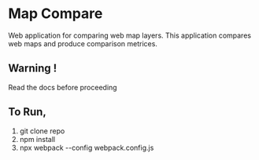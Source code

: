 # Map Compare

Web application for comparing web map layers. This application compares web maps and produce comparison metrices.

## Warning !
Read the docs before proceeding

## To Run,

1. git clone repo
2. npm install
3. npx webpack --config webpack.config.js
